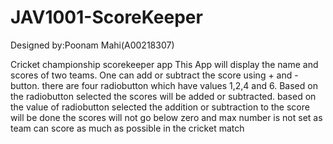 # JAV1001-ScoreKeeper
Designed by:Poonam Mahi(A00218307)

Cricket championship scorekeeper app
This App will display the name and scores of two teams. 
One can add or subtract the score using + and - button.
there are four radiobutton which have values 1,2,4 and 6. Based on the radiobutton selected the scores will be added or subtracted.
based on the value of radiobutton selected the addition or subtraction to the score will be done
the scores will not go below zero and max number is not set as team can score as much as possible in the cricket match



